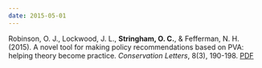 ```yaml
---
date: 2015-05-01
---
```


Robinson, O. J., Lockwood, J. L., **Stringham, O. C.**, & Fefferman, N. H. (2015). A novel tool for making policy recommendations based on PVA: helping theory become practice. _Conservation Letters_, 8(3), 190-198. [PDF](https://conbio.onlinelibrary.wiley.com/doi/epdf/10.1111/conl.12146)